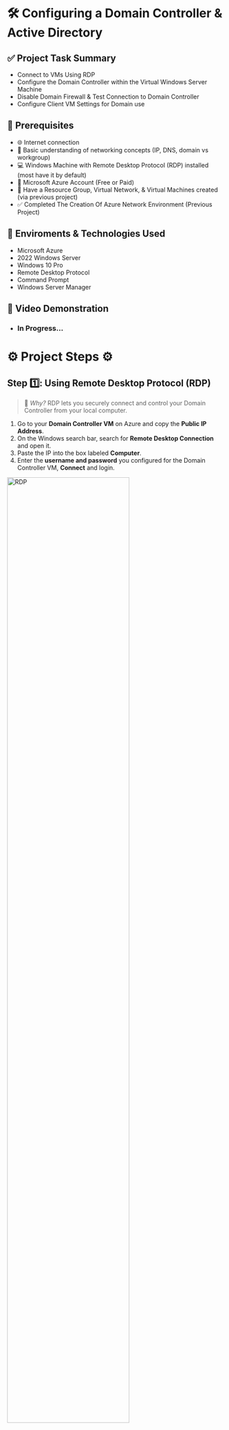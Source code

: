 <h1> 🛠️ Configuring a Domain Controller & Active Directory </h1>

## ✅ Project Task Summary

- Connect to VMs Using RDP
- Configure the Domain Controller within the Virtual Windows Server Machine
- Disable Domain Firewall & Test Connection to Domain Controller
- Configure Client VM Settings for Domain use

## 📌 Prerequisites
- 🌐 Internet connection
- 🧠 Basic understanding of networking concepts (IP, DNS, domain vs workgroup)
- 💻 Windows Machine with Remote Desktop Protocol (RDP) installed (most have it by default)
- 🔐 Microsoft Azure Account (Free or Paid)
- 🔧 Have a Resource Group, Virtual Network, & Virtual Machines created (via previous project)
- ✅ Completed The Creation Of Azure Network Environment  (Previous Project) 
    
## 🔗 Enviroments & Technologies Used 
-  Microsoft Azure
-  2022 Windows Server
-  Windows 10 Pro
-  Remote Desktop Protocol
-  Command Prompt
-  Windows Server Manager

  ## 🎥 Video Demonstration

- ### In Progress...

<h1> ⚙️ Project Steps ⚙️ </h1>

## Step 1️⃣: Using Remote Desktop Protocol (RDP)

>📌 *Why?* RDP lets you securely connect and control your Domain Controller from your local computer.

1. Go to your **Domain Controller VM** on Azure and copy the **Public IP Address**.
2. On the Windows search bar, search for **Remote Desktop Connection** and open it.
3. Paste the IP into the box labeled **Computer**.
4. Enter the **username and password** you configured for the Domain Controller VM, **Connect** and login.

<p>
<img src="https://imgur.com/hE04qpk.png" height="75%" width="75%" alt="RDP">
</p>

<br>
<br>

## Step 2️⃣: Configuring the Domain Controller (DC)

>📌 *Why?* This turns the server into a Domain Controller, which manages users, computers, and domain security for the network.

1. On the DC VM, open **Server Manager**.
2. Click **Add Roles & Features** > Next > Next > Next.
3. Select **Active Directory Domain Services**, click Next until you reach **Install**.
4. Check **Restart destination server automatically** and click **Install**.
5. After installation, click the **flag icon** in Server Manager > **Promote this server to a domain controller**.
6. Choose **Add a new forest** and create a domain (e.g., mydomain.com), then click Next.
7. For the **Directory Services Restore Mode (DSRM)** password, set anything (easy password for testing purposes).
8. Uncheck **Create DNS delegation** when prompted & continue through the wizard and click **Install**.
9. Once the server restarts, log in via **domain credentials**: domain\Username. (eg. mydomain.com\admin123)
 
<p>
<img src="https://imgur.com/HyyWl3h.png" height="85%" width="85%" alt="Server Manager">
</p>

<br>
<br>

## Step 3️⃣: Disable Firewall on DC (for testing/ping)

>📌 *Why?* Disabling the firewall allows easier network testing, like pings during setup (not recommended for production).

1. Open Run in Windows search, type wf.msc, and press Enter.
2. Click **Windows Firewall Properties** (top of the left panel).
3. For **Domain, Private, and Public Profiles**, set **Firewall State** to **Off**.
4. Click **Apply** and **OK**.

<p>
<img src="https://imgur.com/Nl9jiWR.png" height="80%" width="80%" alt="Firewall">
</p>

<br>
<br>

## Step 4️⃣: Test Connection from Client VM

>📌 *Why?* Verifying DNS and ping ensures the Client VM can communicate with the DC before trying to join the domain.


1. Open Azure & navigate to your **Domain Controller**. Restart the VM to ensure the Firewall settings have been set.
2. RDP into your **Client VM**. (We are not using domain login yet as this client hasn't joined the domain yet).
3. Open **PowerShell** and run:  
   ping <DC_Private_IP> (We should see that all packets were sent and received).
4. Run:  
   ipconfig /all
 (Look for "DNS Server"; it should be linked to the DC's private IP)


<p>
<img src="https://imgur.com/nx5nKxs.png" height="40%" width="70%" alt="Command Prompt">
</p>

<br>
<br>

## Step 5️⃣: Join Client VM to Domain

>📌 *Why?* Joining the domain connects the client to the centralized management system handled by the Domain Controller.

1. On the **Client VM** open **System Properties** (type 'Run' then sysdm.cpl).
2. Click **Change**, select **Domain**, and enter the domain name you set earlier (e.g., mydomain.com).
3. When prompted, enter **Domain Admin credentials** (the ones set during DC configuration).
4. After confirmation, **restart the Client VM**.

<p>
<img src="https://imgur.com/EKHU4I2.png" height="80%" width="80%" alt="Joining Domain via Client VM">
</p>

<br>
<br>

## Step 6️⃣: Allow Domain Users to Use RDP

>📌 *Why?* This lets regular domain users connect to the Client VM via Remote Desktop after joining the domain.

1. Reconnect to the **Client VM** using the **DC admin account**.
2. Open **System Properties** (type 'Run' then sysdm.cpl)
3. Under **Remote**, click **Select Users** then **Add**, type **domain users** then Apply and save changes.
   
<p>
<img src="https://imgur.com/NMBAGxU.png" height="80%" width="80%" alt="Adjusting GP">
</p>
